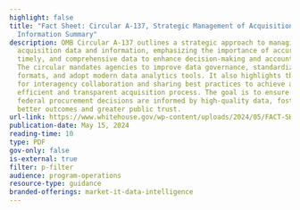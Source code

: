 ```yaml
---
highlight: false
title: "Fact Sheet: Circular A-137, Strategic Management of Acquisition Data and
  Information Summary"
description: OMB Circular A-137 outlines a strategic approach to managing
  acquisition data and information, emphasizing the importance of accurate,
  timely, and comprehensive data to enhance decision-making and accountability.
  The circular mandates agencies to improve data governance, standardize data
  formats, and adopt modern data analytics tools. It also highlights the need
  for interagency collaboration and sharing best practices to achieve a more
  efficient and transparent acquisition process. The goal is to ensure that
  federal procurement decisions are informed by high-quality data, fostering
  better outcomes and greater public trust.
url-link: https://www.whitehouse.gov/wp-content/uploads/2024/05/FACT-SHEET-OMB-Circular-A-137-Strategic-Management-of-Acquisition-Data-and-Information.pdf
publication-date: May 15, 2024
reading-time: 10
type: PDF
gov-only: false
is-external: true
filter: p-filter
audience: program-operations
resource-type: guidance
branded-offerings: market-it-data-intelligence
---
```

